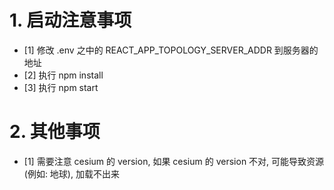 # 1. 启动注意事项

- [1] 修改 .env 之中的 REACT_APP_TOPOLOGY_SERVER_ADDR 到服务器的地址
- [2] 执行 npm install
- [3] 执行 npm start

# 2. 其他事项
- [1] 需要注意 cesium 的 version, 如果 cesium 的 version 不对, 可能导致资源 (例如: 地球), 加载不出来
